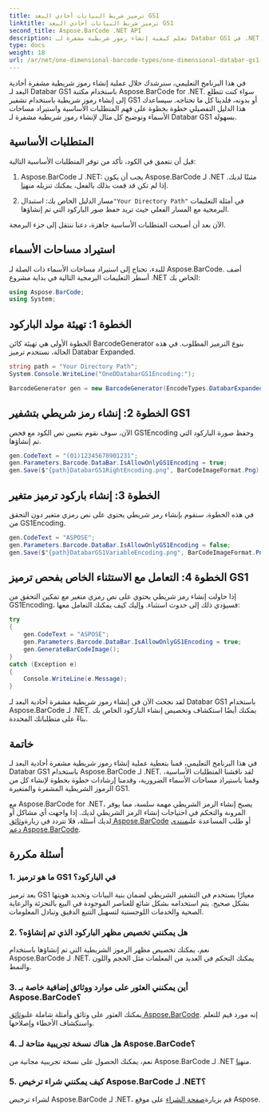 ```yaml
---
title: ترميز شريط البيانات أحادي البعد GS1
linktitle: ترميز شريط البيانات أحادي البعد GS1
second_title: Aspose.BarCode .NET API
description: تعلم كيفية إنشاء رموز شريطية مشفرة لـ Databar GS1 في .NET باستخدام Aspose.BarCode. إنشاء الباركود بكل سهولة. اتبع دليلنا خطوة بخطوة.
type: docs
weight: 18
url: /ar/net/one-dimensional-barcode-types/one-dimensional-databar-gs1-encoding/
---
```


في هذا البرنامج التعليمي، سنرشدك خلال عملية إنشاء رموز شريطية مشفرة أحادية البعد لـ Databar GS1 باستخدام مكتبة Aspose.BarCode for .NET. سواء كنت تتطلع إلى إنشاء رموز شريطية باستخدام تشفير GS1 أو بدونه، فلدينا كل ما تحتاجه. سيساعدك هذا الدليل التفصيلي خطوة بخطوة على فهم المتطلبات الأساسية واستيراد مساحات الأسماء وتوضيح كل مثال لإنشاء رموز شريطية مشفرة لـ Databar GS1 بسهولة.

## المتطلبات الأساسية

قبل أن نتعمق في الكود، تأكد من توفر المتطلبات الأساسية التالية:

1.  Aspose.BarCode لـ .NET: يجب أن يكون Aspose.BarCode لـ .NET مثبتًا لديك. إذا لم تكن قد قمت بذلك بالفعل، يمكنك تنزيله من[هنا](https://releases.aspose.com/barcode/net/).

2.  مسار الدليل الخاص بك: استبدال`"Your Directory Path"` في أمثلة التعليمات البرمجية مع المسار الفعلي حيث تريد حفظ صور الباركود التي تم إنشاؤها.

الآن بعد أن أصبحت المتطلبات الأساسية جاهزة، دعنا ننتقل إلى جزء البرمجة.

## استيراد مساحات الأسماء

للبدء، تحتاج إلى استيراد مساحات الأسماء ذات الصلة لـ Aspose.BarCode. أضف أسطر التعليمات البرمجية التالية في بداية مشروع .NET الخاص بك:

```csharp
using Aspose.BarCode;
using System;
```

## الخطوة 1: تهيئة مولد الباركود

الخطوة الأولى هي تهيئة كائن BarcodeGenerator بنوع الترميز المطلوب. في هذه الحالة، نستخدم ترميز Databar Expanded. 

```csharp
string path = "Your Directory Path";
System.Console.WriteLine("OneDDatabarGS1Encoding:");

BarcodeGenerator gen = new BarcodeGenerator(EncodeTypes.DatabarExpanded, "");
```

## الخطوة 2: إنشاء رمز شريطي بتشفير GS1

الآن، سوف نقوم بتعيين نص الكود مع فحص GS1Encoding وحفظ صورة الباركود التي تم إنشاؤها. 

```csharp
gen.CodeText = "(01)12345678901231";
gen.Parameters.Barcode.DataBar.IsAllowOnlyGS1Encoding = true;
gen.Save($"{path}DatabarGS1RightEncoding.png", BarCodeImageFormat.Png);
```

## الخطوة 3: إنشاء باركود ترميز متغير

في هذه الخطوة، سنقوم بإنشاء رمز شريطي يحتوي على نص رمزي متغير دون التحقق من GS1Encoding.

```csharp
gen.CodeText = "ASPOSE";
gen.Parameters.Barcode.DataBar.IsAllowOnlyGS1Encoding = false;
gen.Save($"{path}DatabarGS1VariableEncoding.png", BarCodeImageFormat.Png);
```

## الخطوة 4: التعامل مع الاستثناء الخاص بفحص ترميز GS1

إذا حاولت إنشاء رمز شريطي يحتوي على نص رمزي متغير مع تمكين التحقق من GS1Encoding، فسيؤدي ذلك إلى حدوث استثناء. وإليك كيف يمكنك التعامل معها:

```csharp
try
{
    gen.CodeText = "ASPOSE";
    gen.Parameters.Barcode.DataBar.IsAllowOnlyGS1Encoding = true;
    gen.GenerateBarCodeImage();
}
catch (Exception e)
{
    Console.WriteLine(e.Message);
}
```

لقد نجحت الآن في إنشاء رموز شريطية مشفرة أحادية البعد لـ Databar GS1 باستخدام Aspose.BarCode لـ .NET. يمكنك أيضًا استكشاف وتخصيص إنشاء الباركود الخاص بك بناءً على متطلباتك المحددة.

## خاتمة

في هذا البرنامج التعليمي، قمنا بتغطية عملية إنشاء رموز شريطية مشفرة أحادية البعد لـ Databar GS1 باستخدام Aspose.BarCode لـ .NET. لقد ناقشنا المتطلبات الأساسية، وقمنا باستيراد مساحات الأسماء الضرورية، وقدمنا إرشادات خطوة بخطوة لإنشاء كل من الرموز الشريطية المشفرة والمتغيرة GS1.

 مع Aspose.BarCode for .NET، يصبح إنشاء الرمز الشريطي مهمة سلسة، مما يوفر المرونة والتحكم في احتياجات إنشاء الرمز الشريطي لديك. إذا واجهت أي مشاكل أو لديك أسئلة، فلا تتردد في زيارة[وثائق Aspose.BarCode](https://reference.aspose.com/barcode/net/) أو طلب المساعدة على[منتدى دعم Aspose.BarCode](https://forum.aspose.com/c/barcode/13).

## أسئلة مكررة

### 1. ما هو ترميز GS1 في الباركود؟
يعد ترميز GS1 معيارًا يستخدم في التشفير الشريطي لضمان بنية البيانات وتحديد هويتها بشكل صحيح. يتم استخدامه بشكل شائع للعناصر الموجودة في البيع بالتجزئة والرعاية الصحية والخدمات اللوجستية لتسهيل التتبع الدقيق وتبادل المعلومات.

### 2. هل يمكنني تخصيص مظهر الباركود الذي تم إنشاؤه؟
نعم، يمكنك تخصيص مظهر الرموز الشريطية التي تم إنشاؤها باستخدام Aspose.BarCode لـ .NET. يمكنك التحكم في العديد من المعلمات مثل الحجم واللون والنمط.

### 3. أين يمكنني العثور على موارد ووثائق إضافية خاصة بـ Aspose.BarCode؟
 يمكنك العثور على وثائق وأمثلة شاملة على[وثائق Aspose.BarCode](https://reference.aspose.com/barcode/net/). إنه مورد قيم للتعلم واستكشاف الأخطاء وإصلاحها.

### 4. هل هناك نسخة تجريبية متاحة لـ Aspose.BarCode؟
 نعم، يمكنك الحصول على نسخة تجريبية مجانية من Aspose.BarCode لـ .NET من[هنا](https://releases.aspose.com/).

### 5. كيف يمكنني شراء ترخيص Aspose.BarCode لـ .NET؟
 لشراء ترخيص Aspose.BarCode لـ .NET، قم بزيارة[صفحة الشراء](https://purchase.aspose.com/buy) على موقع Aspose.
